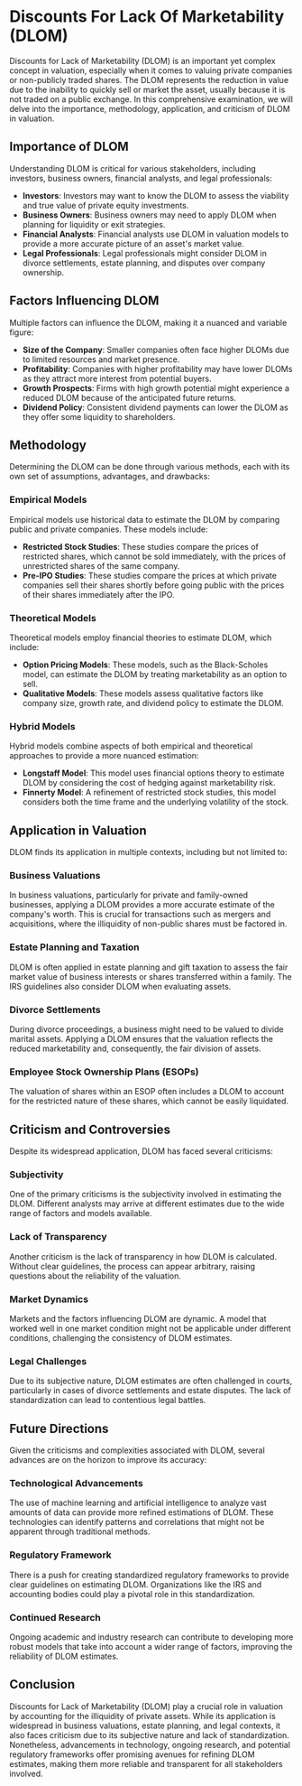 # Discounts For Lack Of Marketability (DLOM)

Discounts for Lack of Marketability (DLOM) is an important yet complex concept in valuation, especially when it comes to valuing private companies or non-publicly traded shares. The DLOM represents the reduction in value due to the inability to quickly sell or market the asset, usually because it is not traded on a public exchange. In this comprehensive examination, we will delve into the importance, methodology, application, and criticism of DLOM in valuation.

## Importance of DLOM

Understanding DLOM is critical for various stakeholders, including investors, business owners, financial analysts, and legal professionals:
  
- **Investors**: Investors may want to know the DLOM to assess the viability and true value of private equity investments.
- **Business Owners**: Business owners may need to apply DLOM when planning for liquidity or exit strategies.
- **Financial Analysts**: Financial analysts use DLOM in valuation models to provide a more accurate picture of an asset's market value.
- **Legal Professionals**: Legal professionals might consider DLOM in divorce settlements, estate planning, and disputes over company ownership.

## Factors Influencing DLOM

Multiple factors can influence the DLOM, making it a nuanced and variable figure:
  
- **Size of the Company**: Smaller companies often face higher DLOMs due to limited resources and market presence.
- **Profitability**: Companies with higher profitability may have lower DLOMs as they attract more interest from potential buyers.
- **Growth Prospects**: Firms with high growth potential might experience a reduced DLOM because of the anticipated future returns.
- **Dividend Policy**: Consistent dividend payments can lower the DLOM as they offer some liquidity to shareholders.
  
## Methodology

Determining the DLOM can be done through various methods, each with its own set of assumptions, advantages, and drawbacks:

### Empirical Models

Empirical models use historical data to estimate the DLOM by comparing public and private companies. These models include:
  
- **Restricted Stock Studies**: These studies compare the prices of restricted shares, which cannot be sold immediately, with the prices of unrestricted shares of the same company.
- **Pre-IPO Studies**: These studies compare the prices at which private companies sell their shares shortly before going public with the prices of their shares immediately after the IPO.

### Theoretical Models

Theoretical models employ financial theories to estimate DLOM, which include:
  
- **Option Pricing Models**: These models, such as the Black-Scholes model, can estimate the DLOM by treating marketability as an option to sell.
- **Qualitative Models**: These models assess qualitative factors like company size, growth rate, and dividend policy to estimate the DLOM.

### Hybrid Models

Hybrid models combine aspects of both empirical and theoretical approaches to provide a more nuanced estimation:
  
- **Longstaff Model**: This model uses financial options theory to estimate DLOM by considering the cost of hedging against marketability risk.
- **Finnerty Model**: A refinement of restricted stock studies, this model considers both the time frame and the underlying volatility of the stock.

## Application in Valuation

DLOM finds its application in multiple contexts, including but not limited to:

### Business Valuations

In business valuations, particularly for private and family-owned businesses, applying a DLOM provides a more accurate estimate of the company's worth. This is crucial for transactions such as mergers and acquisitions, where the illiquidity of non-public shares must be factored in.

### Estate Planning and Taxation

DLOM is often applied in estate planning and gift taxation to assess the fair market value of business interests or shares transferred within a family. The IRS guidelines also consider DLOM when evaluating assets.

### Divorce Settlements

During divorce proceedings, a business might need to be valued to divide marital assets. Applying a DLOM ensures that the valuation reflects the reduced marketability and, consequently, the fair division of assets.

### Employee Stock Ownership Plans (ESOPs)

The valuation of shares within an ESOP often includes a DLOM to account for the restricted nature of these shares, which cannot be easily liquidated.

## Criticism and Controversies

Despite its widespread application, DLOM has faced several criticisms:

### Subjectivity

One of the primary criticisms is the subjectivity involved in estimating the DLOM. Different analysts may arrive at different estimates due to the wide range of factors and models available.

### Lack of Transparency

Another criticism is the lack of transparency in how DLOM is calculated. Without clear guidelines, the process can appear arbitrary, raising questions about the reliability of the valuation.

### Market Dynamics

Markets and the factors influencing DLOM are dynamic. A model that worked well in one market condition might not be applicable under different conditions, challenging the consistency of DLOM estimates.

### Legal Challenges

Due to its subjective nature, DLOM estimates are often challenged in courts, particularly in cases of divorce settlements and estate disputes. The lack of standardization can lead to contentious legal battles.

## Future Directions

Given the criticisms and complexities associated with DLOM, several advances are on the horizon to improve its accuracy:

### Technological Advancements

The use of machine learning and artificial intelligence to analyze vast amounts of data can provide more refined estimations of DLOM. These technologies can identify patterns and correlations that might not be apparent through traditional methods.

### Regulatory Framework

There is a push for creating standardized regulatory frameworks to provide clear guidelines on estimating DLOM. Organizations like the IRS and accounting bodies could play a pivotal role in this standardization.

### Continued Research

Ongoing academic and industry research can contribute to developing more robust models that take into account a wider range of factors, improving the reliability of DLOM estimates.

## Conclusion

Discounts for Lack of Marketability (DLOM) play a crucial role in valuation by accounting for the illiquidity of private assets. While its application is widespread in business valuations, estate planning, and legal contexts, it also faces criticism due to its subjective nature and lack of standardization. Nonetheless, advancements in technology, ongoing research, and potential regulatory frameworks offer promising avenues for refining DLOM estimates, making them more reliable and transparent for all stakeholders involved.